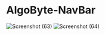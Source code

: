# AlgoByte-NavBar
![Screenshot (63)](https://user-images.githubusercontent.com/91074972/209830474-450b7796-bc96-4c64-8e85-ec5a39d26695.png)
![Screenshot (64)](https://user-images.githubusercontent.com/91074972/209831095-851dde26-e32a-442b-8108-04e26c39bc9d.png)
